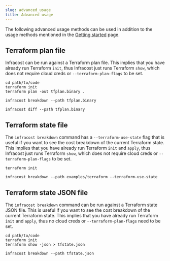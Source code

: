 ```yaml
---
slug: advanced_usage
title: Advanced usage
---
```


The following advanced usage methods can be used in addition to the usage methods mentioned in the [Getting started](/docs/#usage) page.

## Terraform plan file

Infracost can be run against a Terraform plan file. This implies that you have already run Terraform `init`, thus Infracost just runs Terraform `show`, which does not require cloud creds or `--terraform-plan-flags` to be set.

  ```shell
  cd path/to/code
  terraform init
  terraform plan -out tfplan.binary .

  infracost breakdown --path tfplan.binary

  infracost diff --path tfplan.binary
  ```

## Terraform state file

The `infracost breakdown` command has a `--terraform-use-state` flag that is useful if you want to see the cost breakdown of the current Terraform state. This implies that you have already run Terraform `init` and `apply`, thus Infracost just runs Terraform `show`, which does not require cloud creds or `--terraform-plan-flags` to be set.

  ```shell
  terraform init

  infracost breakdown --path examples/terraform --terraform-use-state
  ```

## Terraform state JSON file

The `infracost breakdown` command can be run against a Terraform state JSON file. This is useful if you want to see the cost breakdown of the current Terraform state. This implies that you have already run Terraform `init` and `apply`, thus no cloud creds or `--terraform-plan-flags` need to be set.

  ```shell
  cd path/to/code
  terraform init
  terraform show -json > tfstate.json

  infracost breakdown --path tfstate.json
  ```
